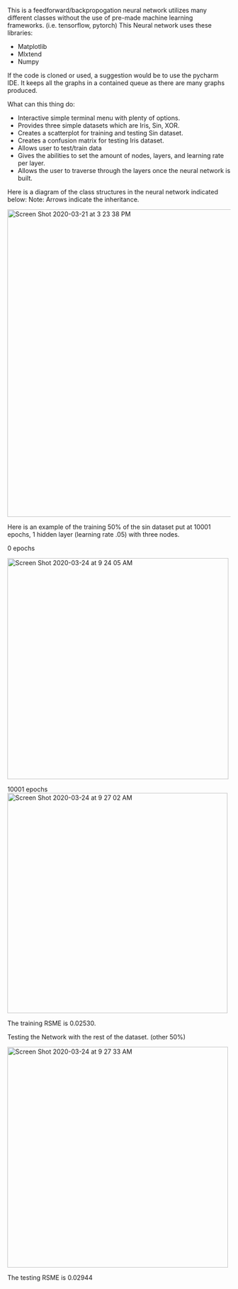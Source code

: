 This is a feedforward/backpropogation neural network utilizes many different classes without the use of pre-made machine learning frameworks. (i.e. tensorflow, pytorch) 
This Neural network uses these libraries:
- Matplotlib 
- Mlxtend
- Numpy

If the code is cloned or used, a suggestion would be to use the pycharm IDE. It keeps all the graphs in a contained queue as there are many graphs produced.

What can this thing do:

- Interactive simple terminal menu with plenty of options.
- Provides three simple datasets which are Iris, Sin, XOR.
- Creates a scatterplot for training and testing Sin dataset.
- Creates a confusion matrix for testing Iris dataset.
- Allows user to test/train data
- Gives the abilities to set the amount of nodes, layers, and learning rate per layer.
- Allows the user to traverse through the layers once the neural network is built.

Here is a diagram of the class structures in the neural network indicated below:
Note: Arrows indicate the inheritance.

<img width="694" alt="Screen Shot 2020-03-21 at 3 23 38 PM" src="https://user-images.githubusercontent.com/44282168/77237813-92276100-6b88-11ea-87df-e75cdfd74272.png">


Here is an example of the training 50% of the sin dataset put at 10001 epochs, 1 hidden layer (learning rate .05) with three nodes.


0 epochs

<img width="499" alt="Screen Shot 2020-03-24 at 9 24 05 AM" src="https://user-images.githubusercontent.com/44282168/77451363-cb8ee500-6db1-11ea-9298-5fe6f17b6404.png">



10001 epochs
<img width="497" alt="Screen Shot 2020-03-24 at 9 27 02 AM" src="https://user-images.githubusercontent.com/44282168/77451385-d21d5c80-6db1-11ea-941e-c16dc0139d3f.png">



The training RSME is 0.02530.

Testing the Network with the rest of the dataset. (other 50%)


<img width="498" alt="Screen Shot 2020-03-24 at 9 27 33 AM" src="https://user-images.githubusercontent.com/44282168/77451399-d8abd400-6db1-11ea-874c-5b5724078a0d.png">



The testing RSME is 0.02944


